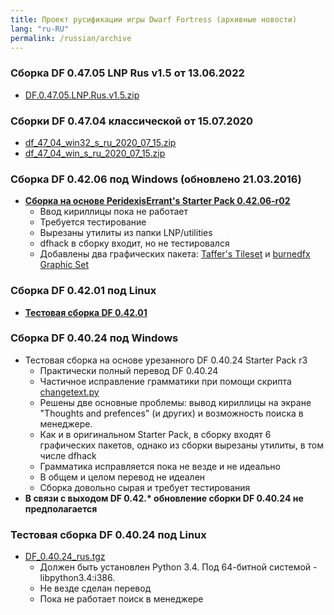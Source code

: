 ```yaml
---
title: Проект русификации игры Dwarf Fortress (архивные новости)
lang: "ru-RU"
permalink: /russian/archive
---
```


### Сборка DF 0.47.05 LNP Rus v1.5 от 13.06.2022

- [DF.0.47.05.LNP.Rus.v1.5.zip](https://github.com/dfint/dfrus-downloads-archive/releases/download/0.0.1/DF.0.47.05.LNP.Rus.v1.5.zip)

### Сборки DF 0.47.04 классической от 15.07.2020

- [df_47_04_win32_s_ru_2020_07_15.zip](https://github.com/dfint/dfrus-downloads-archive/releases/download/0.0.1/df_47_04_win32_s_ru_2020_07_15.zip)
- [df_47_04_win_s_ru_2020_07_15.zip](https://github.com/dfint/dfrus-downloads-archive/releases/download/0.0.1/df_47_04_win_s_ru_2020_07_15.zip)

### Сборка DF 0.42.06 под Windows (обновлено 21.03.2016)

- [**Сборка на основе PeridexisErrant's Starter Pack 0.42.06-r02**](https://github.com/dfint/dfrus-downloads-archive/releases/download/0.0.1/PeridexisErrants_Starter_Pack_0.42.06-r02-ru21.03.2016.7z)
  - Ввод кириллицы пока не работает
  - Требуется тестирование
  - Вырезаны утилиты из папки LNP/utilities
  - dfhack в сборку входит, но не тестировался
  - Добавлены два графических пакета: [Taffer's Tileset](http://www.bay12forums.com/smf/index.php?topic=107924.0) и [burnedfx Graphic Set](http://www.bay12forums.com/smf/index.php?topic=143588.0)

### Сборка DF 0.42.01 под Linux

- **[Тестовая сборка DF 0.42.01](https://github.com/dfint/dfrus-downloads-archive/releases/download/0.0.1/df_linux_sborka_42_01.tar.gz)**

### Cборка DF 0.40.24 под Windows

- Тестовая сборка на основе урезанного DF 0.40.24 Starter Pack r3
  - Практически полный перевод DF 0.40.24
  - Частичное исправление грамматики при помощи скрипта [changetext.py](https://github.com/dfint/changetextpy_script)
  - Решены две основные проблемы: вывод кириллицы на экране "Thoughts and prefences" (и других) и возможность поиска в менеджере.
  - Как и в оригинальном Starter Pack, в сборку входят 6 графических пакетов, однако из сборки вырезаны утилиты, в том числе dfhack
  - Грамматика исправляется пока не везде и не идеально
  - В общем и целом перевод не идеален
  - Сборка довольно сырая и требует тестирования
- **В связи с выходом DF 0.42.\* обновление сборки DF 0.40.24 не предполагается**

### Тестовая сборка DF 0.40.24 под Linux

- [DF_0.40.24_rus.tgz](https://github.com/dfint/dfrus-downloads-archive/releases/download/0.0.1/DF_0.40.24_rus.tgz)
  - Должен быть установлен Python 3.4. Под 64-битной системой - libpython3.4:i386.
  - Не везде сделан перевод
  - Пока не работает поиск в менеджере
